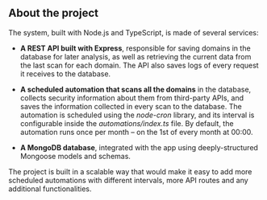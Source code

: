 ## About the project

The system, built with Node.js and TypeScript, is made of several services:

- **A REST API built with Express**, responsible for saving domains in the database for later analysis, as well as retrieving the current data from the last scan for each domain. The API also saves logs of every request it receives to the database.

- **A scheduled automation that scans all the domains** in the database, collects security information about them from third-party APIs, and saves the information collected in every scan to the database. The automation is scheduled using the _node-cron_ library, and its interval is configurable inside the _automations/index.ts_ file. By default, the automation runs once per month – on the 1st of every month at 00:00.

- **A MongoDB database**, integrated with the app using deeply-structured Mongoose models and schemas.

The project is built in a scalable way that would make it easy to add more scheduled automations with different intervals, more API routes and any additional functionalities.
